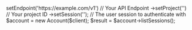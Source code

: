 <?php

use Appwrite\Client;
use Appwrite\Services\Account;

$client = (new Client())
    ->setEndpoint('https://example.com/v1') // Your API Endpoint
    ->setProject('<YOUR_PROJECT_ID>') // Your project ID
    ->setSession(''); // The user session to authenticate with

$account = new Account($client);

$result = $account->listSessions();
